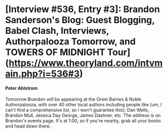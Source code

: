 # [Interview #536, Entry #3]: Brandon Sanderson's Blog: Guest Blogging, Babel Clash, Interviews, Authorpalooza Tomorrow, and TOWERS OF MIDNIGHT Tour](https://www.theoryland.com/intvmain.php?i=536#3)

#### Peter Ahlstrom

Tomorrow Brandon will be appearing at the Orem Barnes & Noble Authorpalooza, with over 40 other local authors including people like (um, I can't find a comprehensive list, so I won't guarantee this): Dan Wells, Brandon Mull, Jessica Day George, James Dashner, etc. The address is on Brandon's events page. It's at 1:00, so if you're nearby, grab all your books and head down there.

